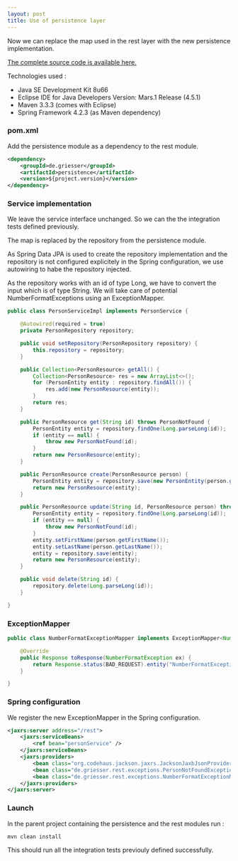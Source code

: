 ```yaml
---
layout: post
title: Use of persistence layer 
---
```


Now we can replace the map used in the rest layer with the new persistence implementation.

[The complete source code is available here.](https://github.com/nadegegriesser/code-samples/tree/3.0.1)

Technologies used :

* Java SE Development Kit 8u66
* Eclipse IDE for Java Developers Version: Mars.1 Release (4.5.1)
* Maven 3.3.3 (comes with Eclipse)
* Spring Framework 4.2.3 (as Maven dependency)


### pom.xml

Add the persistence module as a dependency to the rest module.

```xml
<dependency>
    <groupId>de.griesser</groupId>
    <artifactId>persistence</artifactId>
    <version>${project.version}</version>
</dependency>
```

### Service implementation

We leave the service interface unchanged. So we can the the integration tests defined previously.

The map is replaced by the repository from the persistence module. 

As Spring Data JPA is used to create the repository implementation and the repository is not configured explicitely in the Spring configuration, we use autowiring to habe the repository injected.

As the repository works with an id of type Long, we have to convert the input which is of type String. We will take care of potential NumberFormatExceptions using an ExceptionMapper.

```java
public class PersonServiceImpl implements PersonService {

    @Autowired(required = true)
    private PersonRepository repository;

    public void setRepository(PersonRepository repository) {
        this.repository = repository;
    }

    public Collection<PersonResource> getAll() {
        Collection<PersonResource> res = new ArrayList<>();
        for (PersonEntity entity : repository.findAll()) {
            res.add(new PersonResource(entity));
        }
        return res;
    }

    public PersonResource get(String id) throws PersonNotFound {
        PersonEntity entity = repository.findOne(Long.parseLong(id));
        if (entity == null) {
            throw new PersonNotFound(id);
        }
        return new PersonResource(entity);
    }

    public PersonResource create(PersonResource person) {
        PersonEntity entity = repository.save(new PersonEntity(person.getFirstName(), person.getLastName()));
        return new PersonResource(entity);
    }

    public PersonResource update(String id, PersonResource person) throws PersonNotFound {
        PersonEntity entity = repository.findOne(Long.parseLong(id));
        if (entity == null) {
            throw new PersonNotFound(id);
        }
        entity.setFirstName(person.getFirstName());
        entity.setLastName(person.getLastName());
        entity = repository.save(entity);
        return new PersonResource(entity);
    }

    public void delete(String id) {
        repository.delete(Long.parseLong(id));
    }

}
```

### ExceptionMapper

```java
public class NumberFormatExceptionMapper implements ExceptionMapper<NumberFormatException> {

    @Override
    public Response toResponse(NumberFormatException ex) {
        return Response.status(BAD_REQUEST).entity("NumberFormatException " + ex.getMessage()).build();
    }

}
```

### Spring configuration

We register the new ExceptionMapper in the Spring configuration.

```xml
<jaxrs:server address="/rest">
    <jaxrs:serviceBeans>
        <ref bean="personService" />
    </jaxrs:serviceBeans>
    <jaxrs:providers>
        <bean class="org.codehaus.jackson.jaxrs.JacksonJaxbJsonProvider" />
        <bean class="de.griesser.rest.exceptions.PersonNotFoundExceptionMapper" />
        <bean class="de.griesser.rest.exceptions.NumberFormatExceptionMapper" />
    </jaxrs:providers>
</jaxrs:server>
```

### Launch

In the parent project containing the persistence and the rest modules run :

```sh
mvn clean install
```

This should run all the integration tests previouly defined successfully.

